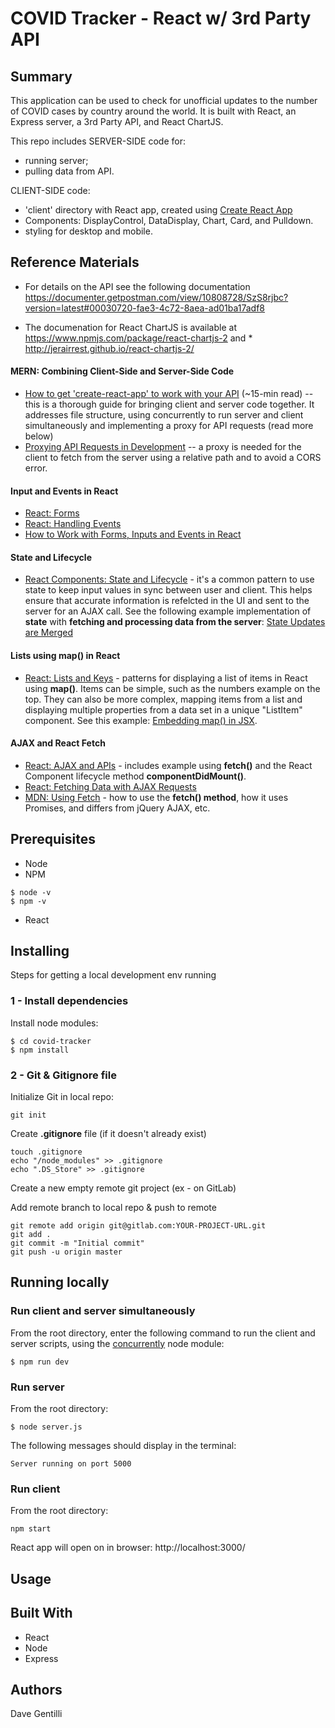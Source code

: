 # COVID Tracker - React w/ 3rd Party API

## Summary

This application can be used to check for unofficial updates to the number of COVID cases by country around the world. It is built with React, an Express server, a 3rd Party API, and React ChartJS.

This repo includes SERVER-SIDE code for:

- running server;
- pulling data from API.

CLIENT-SIDE code:

- 'client' directory with React app, created using [Create React App](https://github.com/facebook/create-react-app)
- Components: DisplayControl, DataDisplay, Chart, Card, and Pulldown.
- styling for desktop and mobile.

## Reference Materials

- For details on the API see the following documentation https://documenter.getpostman.com/view/10808728/SzS8rjbc?version=latest#00030720-fae3-4c72-8aea-ad01ba17adf8

- The documenation for React ChartJS is available at https://www.npmjs.com/package/react-chartjs-2
  and \* http://jerairrest.github.io/react-chartjs-2/

#### MERN: Combining Client-Side and Server-Side Code

- [How to get 'create-react-app' to work with your API](https://www.fullstackreact.com/articles/using-create-react-app-with-a-server/) (~15-min read) -- this is a thorough guide for bringing client and server code together. It addresses file structure, using concurrently to run server and client simultaneously and implementing a proxy for API requests (read more below)
- [Proxying API Requests in Development](https://facebook.github.io/create-react-app/docs/proxying-api-requests-in-development) -- a proxy is needed for the client to fetch from the server using a relative path and to avoid a CORS error.

#### Input and Events in React

- [React: Forms](https://reactjs.org/docs/forms.html)
- [React: Handling Events](https://reactjs.org/docs/handling-events.html)
- [How to Work with Forms, Inputs and Events in React](https://medium.com/capital-one-tech/how-to-work-with-forms-inputs-and-events-in-react-c337171b923b)

#### State and Lifecycle

- [React Components: State and Lifecycle](https://reactjs.org/docs/state-and-lifecycle.html) - it's a common pattern to use state to keep input values in sync between user and client. This helps ensure that accurate information is refelcted in the UI and sent to the server for an AJAX call. See the following example implementation of **state** with **fetching and processing data from the server**: [State Updates are Merged](https://reactjs.org/docs/state-and-lifecycle.html#state-updates-are-merged)

#### Lists using map() in React

- [React: Lists and Keys](https://reactjs.org/docs/lists-and-keys.html) - patterns for displaying a list of items in React using **map()**. Items can be simple, such as the numbers example on the top. They can also be more complex, mapping items from a list and displaying multiple properties from a data set in a unique "ListItem" component. See this example: [Embedding map() in JSX](https://reactjs.org/docs/lists-and-keys.html#embedding-map-in-jsx).

#### AJAX and React Fetch

- [React: AJAX and APIs](https://reactjs.org/docs/faq-ajax.html) - includes example using **fetch()** and the React Component lifecycle method **componentDidMount()**.
- [React: Fetching Data with AJAX Requests](https://facebook.github.io/create-react-app/docs/fetching-data-with-ajax-requests)
- [MDN: Using Fetch](https://developer.mozilla.org/en-US/docs/Web/API/Fetch_API/Using_Fetch) - how to use the **fetch() method**, how it uses Promises, and differs from jQuery AJAX, etc.

## Prerequisites

- Node
- NPM

```
$ node -v
$ npm -v
```

- React

## Installing

Steps for getting a local development env running

### 1 - Install dependencies

Install node modules:

```
$ cd covid-tracker
$ npm install
```

### 2 - Git & Gitignore file

Initialize Git in local repo:

```
git init
```

Create **.gitignore** file (if it doesn't already exist)

```
touch .gitignore
echo "/node_modules" >> .gitignore
echo ".DS_Store" >> .gitignore
```

Create a new empty remote git project (ex - on GitLab)

Add remote branch to local repo & push to remote

```
git remote add origin git@gitlab.com:YOUR-PROJECT-URL.git
git add .
git commit -m "Initial commit"
git push -u origin master
```

## Running locally

### Run client and server simultaneously

From the root directory, enter the following command to run the client and server scripts, using the [concurrently](https://www.npmjs.com/package/concurrently) node module:

```
$ npm run dev
```

### Run server

From the root directory:

```
$ node server.js
```

The following messages should display in the terminal:

```
Server running on port 5000

```

### Run client

From the root directory:

```
npm start
```

React app will open on in browser: http://localhost:3000/

## Usage

## Built With

- React
- Node
- Express

## Authors

Dave Gentilli
